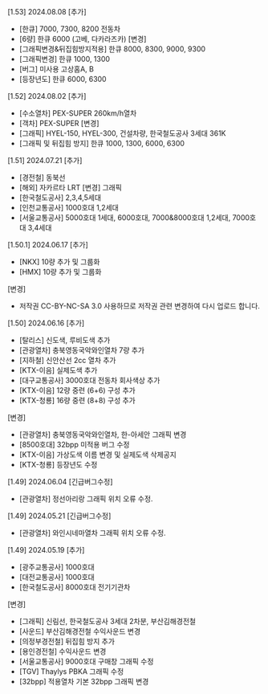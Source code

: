 [1.53] 2024.08.08
[추가]
- [한큐] 7000, 7300, 8200 전동차
- [6량] 한큐 6000 (고베, 다카라즈카)
[변경]
- [그래픽변경&뒤집힘방지적용] 한큐 8000, 8300, 9000, 9300
- [그래픽변경] 한큐 1000, 1300
- [버그] 미사용 고상홈A, B
- [등장년도] 한큐 6000, 6300

[1.52] 2024.08.02
[추가]
- [수소열차] PEX-SUPER 260km/h열차
- [객차] PEX-SUPER
[변경]
- [그래픽] HYEL-150, HYEL-300, 건설차량, 한국철도공사 3세대 361K
- [그래픽 및 뒤집힘 방지] 한큐 1000, 1300, 6000, 6300

[1.51] 2024.07.21
[추가]
- [경전철] 동북선
- [해외] 자카르타 LRT
[변경] 그래픽
- [한국철도공사] 2,3,4,5세대
- [인천교통공사] 1000호대 1,2세대
- [서울교통공사] 5000호대 1세대, 6000호대, 7000&8000호대 1,2세대, 7000호대 3,4세대

[1.50.1] 2024.06.17
[추가]
- [NKX] 10량 추가 및 그룹화
- [HMX] 10량 추가 및 그룹화

[변경]
- 저작권 CC-BY-NC-SA 3.0 사용하므로 저작권 관련 변경하여 다시 업로드 합니다.

[1.50] 2024.06.16
[추가]
- [탈리스] 신도색, 루비도색 추가
- [관광열차] 충북영동국악와인열차 7량 추가
- [지하철] 신안산선 2cc 열차 추가
- [KTX-이음] 실제도색 추가
- [대구교통공사] 3000호대 전동차 회사색상 추가
- [KTX-이음] 12량 중련 (6+6) 구성 추가
- [KTX-청룡] 16량 중련 (8+8) 구성 추가

[변경]
- [관광열차] 충북영동국악와인열차, 한-아세안 그래픽 변경
- [8500호대] 32bpp 미적용 버그 수정
- [KTX-이음] 가상도색 이름 변경 및 실제도색 삭제공지
- [KTX-청룡] 등장년도 수정

[1.49] 2024.06.04
[긴급버그수정]
- [관광열차] 정선아리랑 그래픽 위치 오류 수정.

[1.49] 2024.05.21
[긴급버그수정]
- [관광열차] 와인시네마열차 그래픽 위치 오류 수정.

[1.49] 2024.05.19
[추가]
- [광주교통공사] 1000호대
- [대전교통공사] 1000호대
- [한국철도공사] 8000호대 전기기관차

[변경]
- [그래픽] 신림선, 한국철도공사 3세대 2차분, 부산김해경전철
- [사운드] 부산김해경전철 수익사운드 변경
- [의정부경전철] 뒤집힘 방지 추가
- [용인경전철] 수익사운드 변경
- [서울교통공사] 9000호대 구매창 그래픽 수정
- [TGV] Thaylys PBKA 그래픽 수정
- [32bpp] 적용열차 기본 32bpp 그래픽 변경